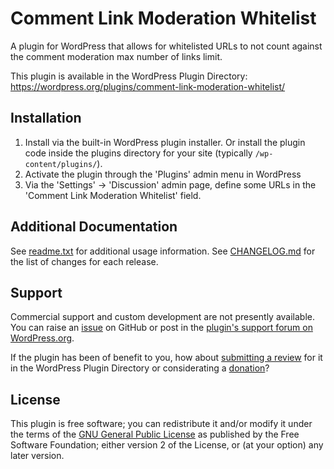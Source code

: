 # Comment Link Moderation Whitelist

A plugin for WordPress that allows for whitelisted URLs to not count against the comment moderation max number of links limit.

This plugin is available in the WordPress Plugin Directory: https://wordpress.org/plugins/comment-link-moderation-whitelist/


## Installation

1. Install via the built-in WordPress plugin installer. Or install the plugin code inside the plugins directory for your site (typically `/wp-content/plugins/`).
2. Activate the plugin through the 'Plugins' admin menu in WordPress
3. Via the 'Settings' -> 'Discussion' admin page, define some URLs in the 'Comment Link Moderation Whitelist' field.


## Additional Documentation

See [readme.txt](https://github.com/coffee2code/comment-link-moderation-whitelist/blob/master/readme.txt) for additional usage information. See [CHANGELOG.md](CHANGELOG.md) for the list of changes for each release.


## Support

Commercial support and custom development are not presently available. You can raise an [issue](https://github.com/coffee2code/comment-link-moderation-whitelist/issues) on GitHub or post in the [plugin's support forum on WordPress.org](https://wordpress.org/support/plugin/comment-link-moderation-whitelist/).

If the plugin has been of benefit to you, how about [submitting a review](https://wordpress.org/support/plugin/comment-link-moderation-whitelist/reviews/) for it in the WordPress Plugin Directory or considerating a [donation](https://www.paypal.com/cgi-bin/webscr?cmd=_s-xclick&hosted_button_id=6ARCFJ9TX3522)?


## License

This plugin is free software; you can redistribute it and/or modify it under the terms of the [GNU General Public License](https://www.gnu.org/licenses/gpl-2.0.html) as published by the Free Software Foundation; either version 2 of the License, or (at your option) any later version.